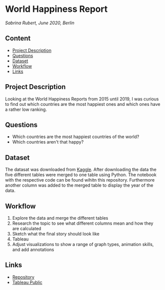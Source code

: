 # World Happiness Report

*Sabrina Rubert, June 2020, Berlin*

## Content
* [Project Description](https://github.com/sabrinarubert/worldHappinessReport#project-description)
* [Questions](https://github.com/sabrinarubert/worldHappinessReport#questions)
* [Dataset](https://github.com/sabrinarubert/worldHappinessReport#dataset)
* [Workflow](https://github.com/sabrinarubert/worldHappinessReport#workflow)
* [Links](https://github.com/sabrinarubert/worldHappinessReport#links)

## Project Description
Looking at the World Happiness Reports from 2015 until 2019, I was curious to find out which countries are the most happiest ones and which ones have a rather low ranking. 

## Questions
* Which countries are the most happiest countries of the world?
* Which countries aren't that happy?

## Dataset
The datasat was downloaded from [Kaggle](https://www.kaggle.com/unsdsn/world-happiness). After downloading the data the five different tables were merged to one table using Python. The notebook with the respective code can be found wihitn this repository. Furthermore another column was added to the merged table to display the year of the data.

## Workflow

1. Explore the data and merge the different tables
2. Research the topic to see what different columns mean and how they are calculated
3. Sketch what the final story should look like
4. Tableau
5. Adjust visualizations to show a range of graph types, animation skills, and add annotations

## Links

* [Repository](https://github.com/sabrinarubert/worldHappinessReport)
* [Tableau Public](https://public.tableau.com/profile/sabrina.rubert#!/vizhome/WorldHappinessReport_15933669265520/WorldHappinessReport?publish=yes)
